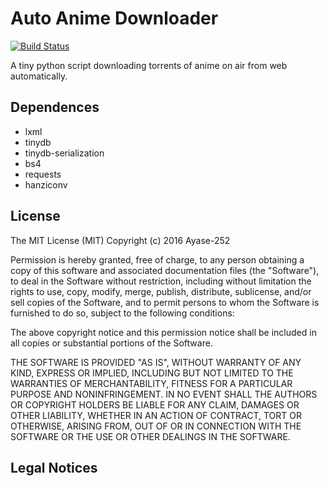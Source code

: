 # Auto Anime Downloader

[![Build Status](https://travis-ci.org/Ayase-252/auto-anime-downloader.svg?branch=master)](https://travis-ci.org/Ayase-252/auto-anime-downloader)

A tiny python script downloading torrents of anime on air from web automatically.

## Dependences

  * lxml
  * tinydb
  * tinydb-serialization
  * bs4
  * requests
  * hanziconv

## License
  The MIT License (MIT)
  Copyright (c) 2016 Ayase-252

  Permission is hereby granted, free of charge, to any person obtaining a copy of this software and associated documentation files (the "Software"), to deal in the Software without restriction, including without limitation the rights to use, copy, modify, merge, publish, distribute, sublicense, and/or sell copies of the Software, and to permit persons to whom the Software is furnished to do so, subject to the following conditions:

  The above copyright notice and this permission notice shall be included in all copies or substantial portions of the Software.

  THE SOFTWARE IS PROVIDED "AS IS", WITHOUT WARRANTY OF ANY KIND, EXPRESS OR IMPLIED, INCLUDING BUT NOT LIMITED TO THE WARRANTIES OF MERCHANTABILITY, FITNESS FOR A PARTICULAR PURPOSE AND NONINFRINGEMENT. IN NO EVENT SHALL THE AUTHORS OR COPYRIGHT HOLDERS BE LIABLE FOR ANY CLAIM, DAMAGES OR OTHER LIABILITY, WHETHER IN AN ACTION OF CONTRACT, TORT OR OTHERWISE, ARISING FROM, OUT OF OR IN CONNECTION WITH THE SOFTWARE OR THE USE OR OTHER DEALINGS IN THE SOFTWARE.

## Legal Notices
